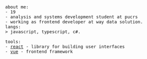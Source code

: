 <div>
<p float="left">
    <p float="left">
      <samp>
        <br>
        about me:<br>
               - 19  <br> 
               - analysis and systems development student at pucrs  <br> 
               - working as frontend developer at way data solution.
        <br>
        langs:<br>
            > javascript, typescript, c#.
        <br>
        <br>
        tools:<br>
          - <a href="https://react.dev">react</a> - library for building user interfaces <br> 
          - <a href="https://vuejs.org/">vue<a/> - frontend framework
       <br>
       <br>
      </samp>
    </p>
  </p>
</div>

